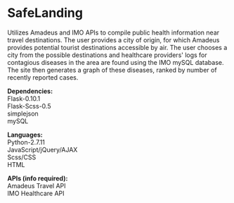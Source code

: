 # SafeLanding
Utilizes Amadeus and IMO APIs to compile public health information near travel destinations.
The user provides a city of origin, for which Amadeus provides potential tourist destinations accessible by air. The user chooses a city from the possible destinations and  healthcare providers' logs for contagious diseases in the area are found using the IMO mySQL database. The site then generates a graph of these diseases, ranked by number of recently reported cases.


__Dependencies:__  
Flask-0.10.1  
Flask-Scss-0.5  
simplejson  
mySQL  


__Languages:__  
Python-2.7.11  
JavaScript/jQuery/AJAX  
Scss/CSS  
HTML  


__APIs (info required):__  
Amadeus Travel API  
IMO Healthcare API  
